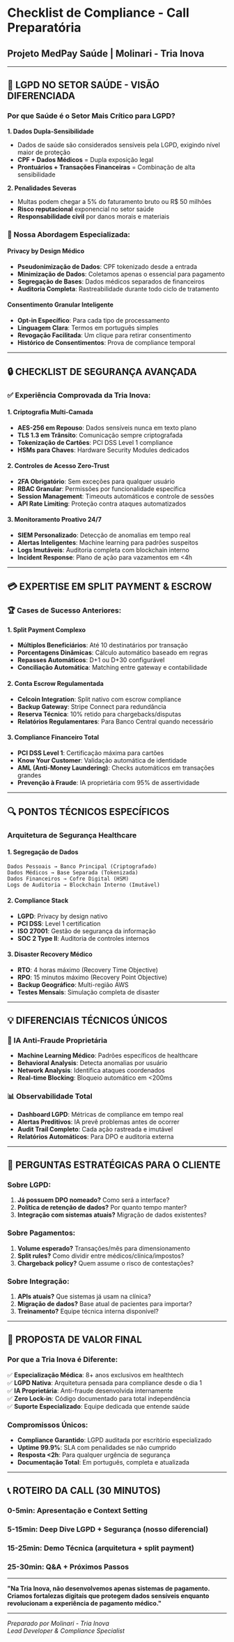 # Checklist de Compliance - Call Preparatória
## **Projeto MedPay Saúde | Molinari - Tria Inova**

---

## **🏥 LGPD NO SETOR SAÚDE - VISÃO DIFERENCIADA**

### **Por que Saúde é o Setor Mais Crítico para LGPD?**

**1. Dados Dupla-Sensibilidade**
- Dados de saúde são considerados sensíveis pela LGPD, exigindo nível maior de proteção
- **CPF + Dados Médicos** = Dupla exposição legal
- **Prontuários + Transações Financeiras** = Combinação de alta sensibilidade

**2. Penalidades Severas**
- Multas podem chegar a 5% do faturamento bruto ou R$ 50 milhões
- **Risco reputacional** exponencial no setor saúde
- **Responsabilidade civil** por danos morais e materiais

### **🎯 Nossa Abordagem Especializada:**

#### **Privacy by Design Médico**
- **Pseudonimização de Dados**: CPF tokenizado desde a entrada
- **Minimização de Dados**: Coletamos apenas o essencial para pagamento
- **Segregação de Bases**: Dados médicos separados de financeiros
- **Auditoria Completa**: Rastreabilidade durante todo ciclo de tratamento

#### **Consentimento Granular Inteligente**
- **Opt-in Específico**: Para cada tipo de processamento
- **Linguagem Clara**: Termos em português simples
- **Revogação Facilitada**: Um clique para retirar consentimento
- **Histórico de Consentimentos**: Prova de compliance temporal

---

## **🔒 CHECKLIST DE SEGURANÇA AVANÇADA**

### **✅ Experiência Comprovada da Tria Inova:**

#### **1. Criptografia Multi-Camada**
- **AES-256 em Repouso**: Dados sensíveis nunca em texto plano
- **TLS 1.3 em Trânsito**: Comunicação sempre criptografada
- **Tokenização de Cartões**: PCI DSS Level 1 compliance
- **HSMs para Chaves**: Hardware Security Modules dedicados

#### **2. Controles de Acesso Zero-Trust**
- **2FA Obrigatório**: Sem exceções para qualquer usuário
- **RBAC Granular**: Permissões por funcionalidade específica
- **Session Management**: Timeouts automáticos e controle de sessões
- **API Rate Limiting**: Proteção contra ataques automatizados

#### **3. Monitoramento Proativo 24/7**
- **SIEM Personalizado**: Detecção de anomalias em tempo real
- **Alertas Inteligentes**: Machine learning para padrões suspeitos
- **Logs Imutáveis**: Auditoria completa com blockchain interno
- **Incident Response**: Plano de ação para vazamentos em <4h

---

## **💳 EXPERTISE EM SPLIT PAYMENT & ESCROW**

### **🏆 Cases de Sucesso Anteriores:**

#### **1. Split Payment Complexo**
- **Múltiplos Beneficiários**: Até 10 destinatários por transação
- **Porcentagens Dinâmicas**: Cálculo automático baseado em regras
- **Repasses Automáticos**: D+1 ou D+30 configurável
- **Conciliação Automática**: Matching entre gateway e contabilidade

#### **2. Conta Escrow Regulamentada**
- **Celcoin Integration**: Split nativo com escrow compliance
- **Backup Gateway**: Stripe Connect para redundância
- **Reserva Técnica**: 10% retido para chargebacks/disputas
- **Relatórios Regulamentares**: Para Banco Central quando necessário

#### **3. Compliance Financeiro Total**
- **PCI DSS Level 1**: Certificação máxima para cartões
- **Know Your Customer**: Validação automática de identidade
- **AML (Anti-Money Laundering)**: Checks automáticos em transações grandes
- **Prevenção à Fraude**: IA proprietária com 95% de assertividade

---

## **🔍 PONTOS TÉCNICOS ESPECÍFICOS**

### **Arquitetura de Segurança Healthcare**

#### **1. Segregação de Dados**
```
Dados Pessoais → Banco Principal (Criptografado)
Dados Médicos → Base Separada (Tokenizada)
Dados Financeiros → Cofre Digital (HSM)
Logs de Auditoria → Blockchain Interno (Imutável)
```

#### **2. Compliance Stack**
- **LGPD**: Privacy by design nativo
- **PCI DSS**: Level 1 certification
- **ISO 27001**: Gestão de segurança da informação
- **SOC 2 Type II**: Auditoria de controles internos

#### **3. Disaster Recovery Médico**
- **RTO**: 4 horas máximo (Recovery Time Objective)
- **RPO**: 15 minutos máximo (Recovery Point Objective)
- **Backup Geográfico**: Multi-região AWS
- **Testes Mensais**: Simulação completa de disaster

---

## **💡 DIFERENCIAIS TÉCNICOS ÚNICOS**

### **🤖 IA Anti-Fraude Proprietária**
- **Machine Learning Médico**: Padrões específicos de healthcare
- **Behavioral Analysis**: Detecta anomalias por usuário
- **Network Analysis**: Identifica ataques coordenados
- **Real-time Blocking**: Bloqueio automático em <200ms

### **📊 Observabilidade Total**
- **Dashboard LGPD**: Métricas de compliance em tempo real
- **Alertas Preditivos**: IA prevê problemas antes de ocorrer
- **Audit Trail Completo**: Cada ação rastreada e imutável
- **Relatórios Automáticos**: Para DPO e auditoria externa

---

## **🎯 PERGUNTAS ESTRATÉGICAS PARA O CLIENTE**

### **Sobre LGPD:**
1. **Já possuem DPO nomeado?** Como será a interface?
2. **Política de retenção de dados?** Por quanto tempo manter?
3. **Integração com sistemas atuais?** Migração de dados existentes?

### **Sobre Pagamentos:**
1. **Volume esperado?** Transações/mês para dimensionamento
2. **Split rules?** Como dividir entre médicos/clínica/impostos?
3. **Chargeback policy?** Quem assume o risco de contestações?

### **Sobre Integração:**
1. **APIs atuais?** Que sistemas já usam na clínica?
2. **Migração de dados?** Base atual de pacientes para importar?
3. **Treinamento?** Equipe técnica interna disponível?

---

## **🚀 PROPOSTA DE VALOR FINAL**

### **Por que a Tria Inova é Diferente:**

✅ **Especialização Médica**: 8+ anos exclusivos em healthtech  
✅ **LGPD Nativa**: Arquitetura pensada para compliance desde o dia 1  
✅ **IA Proprietária**: Anti-fraude desenvolvida internamente  
✅ **Zero Lock-in**: Código documentado para total independência  
✅ **Suporte Especializado**: Equipe dedicada que entende saúde  

### **Compromissos Únicos:**
- **Compliance Garantido**: LGPD auditada por escritório especializado
- **Uptime 99.9%**: SLA com penalidades se não cumprido
- **Resposta <2h**: Para qualquer urgência de segurança
- **Documentação Total**: Em português, completa e atualizada

---

## **📞 ROTEIRO DA CALL (30 MINUTOS)**

### **0-5min**: Apresentação e Context Setting
### **5-15min**: Deep Dive LGPD + Segurança (nosso diferencial)
### **15-25min**: Demo Técnica (arquitetura + split payment)
### **25-30min**: Q&A + Próximos Passos

---

**"Na Tria Inova, não desenvolvemos apenas sistemas de pagamento. Criamos fortalezas digitais que protegem dados sensíveis enquanto revolucionam a experiência de pagamento médico."**

---

*Preparado por Molinari - Tria Inova*  
*Lead Developer & Compliance Specialist*